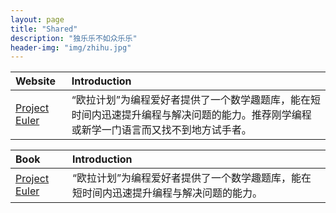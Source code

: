 ```yaml
---
layout: page
title: "Shared"
description: "独乐乐不如众乐乐"
header-img: "img/zhihu.jpg"
---
```



Website|Introduction
:--|:--
[Project Euler](https://projecteuler.net/archives)|“欧拉计划”为编程爱好者提供了一个数学趣题库，能在短时间内迅速提升编程与解决问题的能力。推荐刚学编程或新学一门语言而又找不到地方试手者。

Book|Introduction
:--|:--
[Project Euler](https://projecteuler.net/archives)|“欧拉计划”为编程爱好者提供了一个数学趣题库，能在短时间内迅速提升编程与解决问题的能力。







